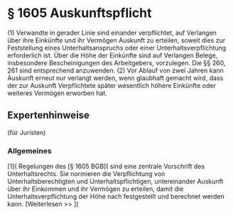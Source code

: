 # § 1605 Auskunftspflicht
(1) Verwandte in gerader Linie sind einander verpflichtet, auf Verlangen über ihre Einkünfte und ihr Vermögen Auskunft zu erteilen, soweit dies zur Feststellung eines Unterhaltsanspruchs oder einer Unterhaltsverpflichtung erforderlich ist. Über die Höhe der Einkünfte sind auf Verlangen Belege, insbesondere Bescheinigungen des Arbeitgebers, vorzulegen. Die §§ 260, 261 sind entsprechend anzuwenden.
(2) Vor Ablauf von zwei Jahren kann Auskunft erneut nur verlangt werden, wenn glaubhaft gemacht wird, dass der zur Auskunft Verpflichtete später wesentlich höhere Einkünfte oder weiteres Vermögen erworben hat.
## Expertenhinweise
(für Juristen)
### Allgemeines
[1]( Regelungen des [§ 1605 BGB]( sind eine zentrale Vorschrift des Unterhaltsrechts. Sie normieren die Verpflichtung von Unterhaltsberechtigten und Unterhaltspflichtigen, untereinander Auskunft über ihr Einkommen und ihr Vermögen zu erteilen, damit die Unterhaltsverpflichtung der Höhe nach festgestellt und berechnet werden kann.
[Weiterlesen >> ](